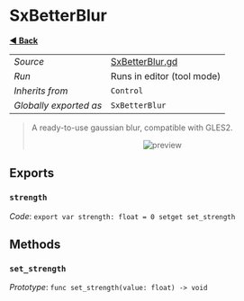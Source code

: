# SxBetterBlur

**[◀️ Back](../readme.md)**

|    |     |
|----|-----|
|*Source*|[SxBetterBlur.gd](../../../../../nodes/fx/screen-effects/SxBetterBlur/SxBetterBlur.gd)|
|*Run*|Runs in editor (tool mode)|
|*Inherits from*|`Control`|
|*Globally exported as*|`SxBetterBlur`|

> A ready-to-use gaussian blur, compatible with GLES2.  
>   
> <p align="center">  
>   <img src="../../../../images/nodes/SxBetterBlur.gif" alt="preview" />  
> </p>  
## Exports

### `strength`

*Code*: `export var strength: float = 0 setget set_strength`

## Methods

### `set_strength`

*Prototype*: `func set_strength(value: float) -> void`

